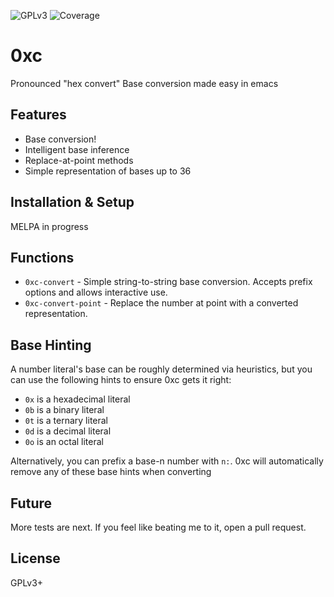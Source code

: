 ![GPLv3](https://img.shields.io/badge/license-GPLv3-brightgreen.svg) ![Coverage](https://img.shields.io/badge/coverage-83%25-green.svg)

# 0xc
Pronounced "hex convert"
Base conversion made easy in emacs

## Features
- Base conversion!
- Intelligent base inference
- Replace-at-point methods
- Simple representation of bases up to 36

## Installation & Setup
MELPA in progress

## Functions
- `0xc-convert` - Simple string-to-string base conversion. Accepts prefix options and allows interactive use.
- `0xc-convert-point` - Replace the number at point with a converted representation.

## Base Hinting

A number literal's base can be roughly determined via heuristics, but you can use the following hints to ensure 0xc gets it right:

- `0x` is a hexadecimal literal
- `0b` is a binary literal
- `0t` is a ternary literal
- `0d` is a decimal literal
- `0o` is an octal literal

Alternatively, you can prefix a base-n number with `n:`. 0xc will automatically remove any of these base hints when converting

## Future
More tests are next. If you feel like beating me to it, open a pull request.

## License
GPLv3+
